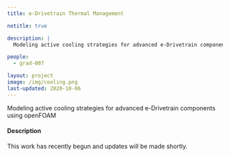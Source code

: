 ```yaml
---
title: e-Drivetrain Thermal Management

notitle: true

description: |
  Modeling active cooling strategies for advanced e-Drivetrain components using openFOAM 

people:
  - grad-007

layout: project
image: /img/cooling.png
last-updated: 2020-10-06
---
```


Modeling active cooling strategies for advanced e-Drivetrain components using openFOAM

#### Description

This work has recently begun and updates will be made shortly.
